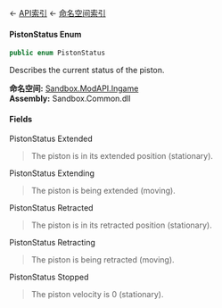 ← [API索引](Api-Index) ← [命名空间索引](Namespace-Index)

#### PistonStatus Enum

```csharp
public enum PistonStatus
```

Describes the current status of the piston.

**命名空间:** [Sandbox.ModAPI.Ingame](Sandbox.ModAPI.Ingame)  
**Assembly:** Sandbox.Common.dll

#### Fields

PistonStatus Extended

> The piston is in its extended position (stationary).

PistonStatus Extending

> The piston is being extended (moving).

PistonStatus Retracted

> The piston is in its retracted position (stationary).

PistonStatus Retracting

> The piston is being retracted (moving).

PistonStatus Stopped

> The piston velocity is 0 (stationary).

